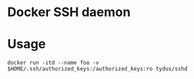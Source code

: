 # Docker SSH daemon

# Usage
    docker run -itd --name foo -v $HOME/.ssh/authorized_keys:/authorized_keys:ro tydus/sshd
